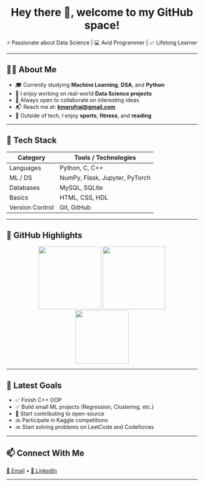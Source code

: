 <h1 align="center">Hey there 👋, welcome to my GitHub space!</h1>

<p align="center">⚡ Passionate about Data Science | 💻 Avid Programmer | 📈 Lifelong Learner</p>

---

## 👨‍💻 About Me

- 🎓 Currently studying **Machine Learning**, **DSA**, and **Python**  
- 🔭 I enjoy working on real-world **Data Science projects**  
- 🤝 Always open to collaborate on interesting ideas  
- 📬 Reach me at: **kmarufraj@gmail.com**  
- 🏅 Outside of tech, I enjoy **sports**, **fitness**, and **reading**

---

## 🧰 Tech Stack

| Category        | Tools / Technologies                      |
|----------------|--------------------------------------------|
| Languages      | Python, C, C++                             |
| ML / DS        | NumPy, Flask, Jupyter, PyTorch             |
| Databases      | MySQL, SQLite                              |
| Basics         | HTML, CSS, HDL                                 |
| Version Control| Git, GitHub                                |

---

## 🚀 GitHub Highlights

<p align="center">
  <img src="https://github-readme-stats.vercel.app/api?username=kmarufraj&show_icons=true&theme=transparent" height="165"/>
  <img src="https://github-readme-streak-stats.herokuapp.com/?user=kmarufraj&theme=transparent" height="165"/>
  <br/>
  <img src="https://github-readme-stats.vercel.app/api/top-langs/?username=kmarufraj&layout=compact&theme=transparent" height="140"/>
</p>

---

## 🌱 Latest Goals

- ✅ Finish C++ OOP  
- ✅ Build small ML projects (Regression, Clustering, etc.)  
- 🔄 Start contributing to open-source  
- 🔜 Participate in Kaggle competitions  
- 🔜 Start solving problems on LeetCode and Codeforces  

---

## 📫 Connect With Me

<a href="mailto:kmarufraj@gmail.com">📧 Email</a> • <a href="https://www.linkedin.com/in/kmarufraj/">🔗 LinkedIn</a>

---
